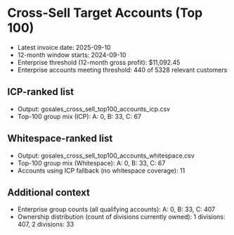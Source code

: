 # Cross-Sell Target Accounts (Top 100)
- Latest invoice date: 2025-09-10
- 12-month window starts: 2024-09-10
- Enterprise threshold (12-month gross profit): $11,092.45
- Enterprise accounts meeting threshold: 440 of 5328 relevant customers

## ICP-ranked list
- Output: gosales_cross_sell_top100_accounts_icp.csv
- Top-100 group mix (ICP): A: 0, B: 33, C: 67

## Whitespace-ranked list
- Output: gosales_cross_sell_top100_accounts_whitespace.csv
- Top-100 group mix (Whitespace): A: 0, B: 33, C: 67
- Accounts using ICP fallback (no whitespace coverage): 11

## Additional context
- Enterprise group counts (all qualifying accounts): A: 0, B: 33, C: 407
- Ownership distribution (count of divisions currently owned): 1 divisions: 407, 2 divisions: 33